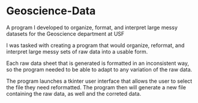 # Geoscience-Data
A program I developed to organize, format, and interpret large messy datasets for the Geoscience department at USF


I was tasked with creating a program that would organize, reformat, and interpret large messy sets of raw data into a usable form.

Each raw data sheet that is generated is formatted in an inconsistent way, so the program needed to be able to adapt to any variation of the raw data.

The program launches a tkinter user interface that allows the user to select the file they need reformatted. The program then will generate a new file
containing the raw data, as well and the correted data.
